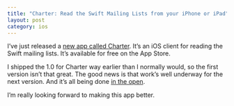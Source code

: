 ```yaml
---
title: "Charter: Read the Swift Mailing Lists from your iPhone or iPad"
layout: post
category: ios
---
```


I’ve just released a [new app called Charter](http://matthewpalmer.net/charter). It’s an iOS client for reading the Swift mailing lists. It’s available for free on the App Store.

I shipped the 1.0 for Charter way earlier than I normally would, so the first version isn’t that great. The good news is that work’s well underway for the next version. And it’s all being done [in the open](http://github.com/matthewpalmer/Charter).

I’m really looking forward to making this app better.
